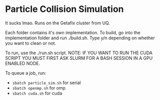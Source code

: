 # Particle Collision Simulation

It sucks lmao. Runs on the Getafix cluster from UQ.

Each folder contains it's own implementation. To build, go into the implementation folder and run ./build.sh. Type y/n depending on whether you want to clean or not.

To run, use the ./run.sh script. 
NOTE: IF YOU WANT TO RUN THE CUDA SCRIPT YOU MUST FIRST ASK SLURM FOR A BASH SESSION IN A GPU ENABLED NODE.

To queue a job, run:
- `sbatch particle_sim.sh` for serial
- `sbatch openmp.sh` for omp
- `sbatch cuda.sh` for cuda 

